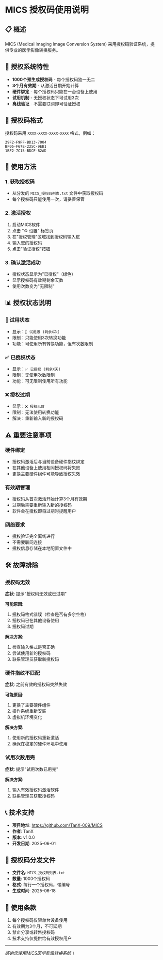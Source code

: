 # MICS 授权码使用说明

## 📋 概述

MICS (Medical Imaging Image Conversion System) 采用授权码验证系统，提供专业的医学影像转换服务。

## 🔑 授权系统特性

- **1000个预生成授权码** - 每个授权码独一无二
- **3个月有效期** - 从激活日期开始计算
- **硬件绑定** - 每个授权码只能在一台设备上使用
- **试用机制** - 无授权状态下可试用3次
- **离线验证** - 不需要联网即可验证授权

## 📄 授权码格式

授权码采用 `XXXX-XXXX-XXXX-XXXX` 格式，例如：
```
29F2-F9FF-BD13-7004
BF05-F67E-225C-9EB1
1BF2-7C15-BDCF-B2AD
```

## 🚀 使用方法

### 1. 获取授权码
- 从分发的 `MICS_授权码列表.txt` 文件中获取授权码
- 每个授权码只能使用一次，请妥善保管

### 2. 激活授权
1. 启动MICS软件
2. 点击 "⚙️ 设置" 标签页
3. 在"授权管理"区域找到授权码输入框
4. 输入您的授权码
5. 点击"验证授权"按钮

### 3. 确认激活成功
- 授权状态显示为"已授权"（绿色）
- 显示授权码有效期剩余天数
- 使用次数变为"无限制"

## 📊 授权状态说明

### 🔶 试用状态
- 显示：`🔶 试用版 (剩余X次)`
- 限制：只能使用3次转换功能
- 功能：可使用所有转换功能，但有次数限制

### ✅ 已授权状态  
- 显示：`✅ 已授权 (剩余X天)`
- 限制：无使用次数限制
- 功能：可无限制使用所有功能

### ❌ 授权过期
- 显示：`❌ 授权无效`
- 限制：无法使用转换功能
- 解决：重新输入新的授权码

## ⚠️ 重要注意事项

### 硬件绑定
- 授权码激活后与当前设备硬件指纹绑定
- 在其他设备上使用相同授权码将失败
- 更换主要硬件组件可能导致授权失效

### 有效期管理
- 授权码从首次激活开始计算3个月有效期
- 过期后需要重新输入新的授权码
- 软件会在授权即将过期时提醒用户

### 网络要求
- 授权验证完全离线进行
- 不需要联网连接
- 授权信息存储在本地配置文件中

## 🛠️ 故障排除

### 授权码无效
**症状**: 提示"授权码无效或已过期"

**可能原因**:
1. 授权码格式错误（检查是否有多余空格）
2. 授权码已在其他设备使用
3. 授权码过期

**解决方案**:
1. 检查输入格式是否正确
2. 尝试使用新的授权码
3. 联系管理员获取新授权码

### 硬件指纹不匹配
**症状**: 之前有效的授权码突然失效

**可能原因**:
1. 更换了主要硬件组件
2. 操作系统重新安装
3. 虚拟机环境变化

**解决方案**:
1. 使用新的授权码重新激活
2. 确保在稳定的硬件环境中使用

### 试用次数用完
**症状**: 提示"试用次数已用完"

**解决方案**:
1. 输入有效授权码激活软件
2. 联系管理员获取授权码

## 📞 技术支持

- **项目地址**: https://github.com/TanX-009/MICS
- **作者**: TanX  
- **版本**: v1.0.0
- **开发日期**: 2025-06-01

## 🔐 授权码分发文件

- **文件名**: `MICS_授权码列表.txt`
- **数量**: 1000个授权码
- **格式**: 每行一个授权码，带编号
- **生成时间**: 2025-06-18

## 📝 使用条款

1. 每个授权码仅限单台设备使用
2. 有效期为3个月，不可延期
3. 禁止分享或转售授权码
4. 技术支持仅提供给有效授权用户

---

*感谢您使用MICS医学影像转换系统！* 